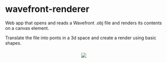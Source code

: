 # wavefront-renderer

Web app that opens and reads a Wavefront .obj file and renders its contents on a canvas element.

Translate the file into ponts in a 3d space and create a render using basic shapes.

<h3 align="center">
  <img src="https://drive.google.com/uc?export=view&id=14OM3NcbVPrwTsRMdknZBwKZVneKgBdlE" />
</h3>

